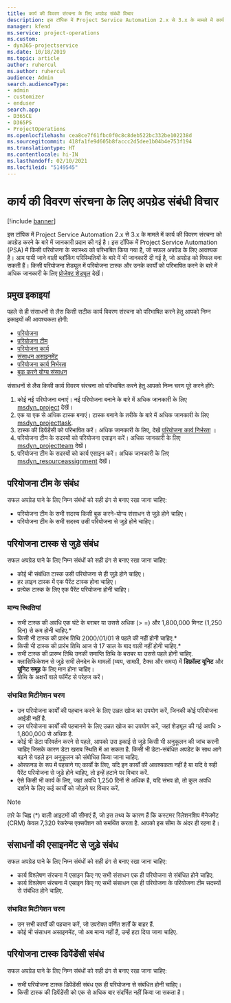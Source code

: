 ```yaml
---
title: कार्य की विवरण संरचना के लिए अपग्रेड संबंधी विचार
description: इस टॉपिक में Project Service Automation 2.x से 3.x के मामले में कार्य की विवरण संरचना को अपग्रेड करने के बारे में जानकारी प्रदान की गई है।
manager: kfend
ms.service: project-operations
ms.custom:
- dyn365-projectservice
ms.date: 10/18/2019
ms.topic: article
author: ruhercul
ms.author: ruhercul
audience: Admin
search.audienceType:
- admin
- customizer
- enduser
search.app:
- D365CE
- D365PS
- ProjectOperations
ms.openlocfilehash: cea8ce7f61fbc0f0c8c8deb522bc332be102238d
ms.sourcegitcommit: 418fa1fe9d605b8faccc2d5dee1b04b4e753f194
ms.translationtype: HT
ms.contentlocale: hi-IN
ms.lasthandoff: 02/10/2021
ms.locfileid: "5149545"
---
```

# <a name="upgrade-considerations-for-the-work-breakdown-structure"></a>कार्य की विवरण संरचना के लिए अपग्रेड संबंधी विचार

[!include [banner](../includes/psa-now-project-operations.md)]

इस टॉपिक में Project Service Automation 2.x से 3.x के मामले में कार्य की विवरण संरचना को अपग्रेड करने के बारे में जानकारी प्रदान की गई है। इस टॉपिक में Project Service Automation (PSA) में किसी परियोजना के स्वास्थ्य को परिभाषित किया गया है, जो सफल अपग्रेड के लिए आवश्यक है। आम पायी जाने वाली ब्लॉकिंग परिस्थितियों के बारे में भी जानकारी दी गई है, जो अपग्रेड को विफल बना सकती हैं। किसी परियोजना शेड्यूल में परियोजना टास्क और उनके कार्यों को परिभाषित करने के बारे में अधिक जानकारी के लिए [प्रोजेक्ट शेड्यूल](project-creating.md) देखें।

## <a name="key-entities"></a>प्रमुख इकाइयां
पहले से ही संसाधनों से लैस किसी सटीक कार्य विवरण संरचना को परिभाषित करने हेतु आपको निम्न इकाइयों की आवश्यकता होगी:

- [परियोजना](https://docs.microsoft.com/dynamics365/customerengagement/on-premises/developer/entities/msdyn_project)
- [परियोजना टीम](https://docs.microsoft.com/dynamics365/customerengagement/on-premises/developer/entities/msdyn_projectteam)
- [परियोजना कार्य](https://docs.microsoft.com/dynamics365/customerengagement/on-premises/developer/entities/msdyn_projecttask)
- [संसाधन असाइनमेंट](https://docs.microsoft.com/dynamics365/customerengagement/on-premises/developer/entities/msdyn_resourceassignment)
- [परियोजना कार्य निर्भरता](https://docs.microsoft.com/dynamics365/customerengagement/on-premises/developer/entities/msdyn_projecttaskdependency)
- [बुक करने योग्य संसाधन](https://docs.microsoft.com/dynamics365/customerengagement/on-premises/developer/entities/bookableresource)

संसाधनों से लैस किसी कार्य विवरण संरचना को परिभाषित करने हेतु आपको निम्न चरण पूरे करने होंगे:

1. कोई नई परियोजना बनाएं। नई परियोजना बनाने के बारे में अधिक जानकारी के लिए [msdyn_project](https://docs.microsoft.com/dynamics365/customerengagement/on-premises/developer/entities/msdyn_project) देखें।
2. एक या एक से अधिक टास्क बनाएं। टास्क बनाने के तरीके के बारे में अधिक जानकारी के लिए [msdyn_projecttask](https://docs.microsoft.com/dynamics365/customerengagement/on-premises/developer/entities/msdyn_projecttask).
3. टास्क की डिपेंडेंसी को परिभाषित करें। अधिक जानकारी के लिए, देखें [परियोजना कार्य निर्भरता](https://docs.microsoft.com/dynamics365/customerengagement/on-premises/developer/entities/msdyn_projecttaskdependency) ।
4. परियोजना टीम के सदस्यों को परियोजना एसाइन करें। अधिक जानकारी के लिए [msdyn_projectteam](https://docs.microsoft.com/dynamics365/customerengagement/on-premises/developer/entities/msdyn_projectteam) देखें।
5. परियोजना टीम के सदस्यों को कार्य एसाइन करें। अधिक जानकारी के लिए [msdyn_resourceassignment](https://docs.microsoft.com/dynamics365/customerengagement/on-premises/developer/entities/msdyn_resourceassignment) देखें।

## <a name="project-team-relationships"></a>परियोजना टीम के संबंध

सफल अपग्रेड पाने के लिए निम्न संबंधों को सही ढंग से बनाए रखा जाना चाहिए:
- परियोजना टीम के सभी सदस्य किसी बुक करने-योग्य संसाधन से जुड़े होने चाहिए।
- परियोजना टीम के सभी सदस्य उसी परियोजना से जुड़े होने चाहिए। 

## <a name="project-task-relationships"></a>परियोजना टास्क से जुड़े संबंध
सफल अपग्रेड पाने के लिए निम्न संबंधों को सही ढंग से बनाए रखा जाना चाहिए:

- कोई भी संबंधित टास्क उसी परियोजना से ही जुड़े होने चाहिए।
- हर लाइन टास्क में एक पैरेंट टास्क होना चाहिए।
- प्रत्येक टास्क के लिए एक पैरेंट परियोजना होनी चाहिए।

### <a name="valid-conditions"></a>मान्य स्थितियां

- सभी टास्क की अवधि एक घंटे के बराबर या उससे अधिक (> =) और 1,800,000 मिनट (1,250 दिन) से कम होनी चाहिए.*
- किसी भी टास्क की प्रारंभ तिथि 2000/01/01 से पहले की नहीं होनी चाहिए.*
- किसी भी टास्क की प्रारंभ तिथि आज से 17 साल के बाद वाली नहीं होनी चाहिए.*
- सभी टास्क की प्रारम्भ तिथि उनकी समाप्ति तिथि के बराबर या उससे पहले होनी चाहिए.
- क्लासिफिकेशन से जुड़े सभी लेनदेन के मामलों (व्यय, सामग्री, टैक्स और समय) में **डिफ़ॉल्ट यूनिट** और **यूनिट समूह** के लिए मान होना चाहिए।
- तिथि के अक्षरों वाले फॉर्मेट से परेहज करें।

### <a name="potential-mitigation-steps"></a>संभावित मिटीगेशन चरण
- उन परियोजना कार्यों की पहचान करने के लिए उन्नत खोज का उपयोग करें, जिनकी कोई परियोजना आईडी नहीं है.
- उन परियोजना कार्यों की पहचानने के लिए उन्नत खोज का उपयोग करें, जहां शेड्यूल की गई अवधि > 1,800,000 से अधिक है.
- कोई भी डेटा परिवर्तन करने से पहले, आपको उस इकाई से जुड़े किसी भी अनुकूलन की जांच करनी चाहिए जिसके कारण डेटा खराब स्थिति में आ सकता है. किसी भी डेटा-संबंधित अपडेट के साथ आगे बढ़ने से पहले इन अनुकूलन को संबोधित किया जाना चाहिए.
- ओरफनड के रूप में पहचाने गए कार्यों के लिए, यदि इन कार्यों की आवश्यकता नहीं है या यदि वे सही पैरेंट परियोजना से जुड़े होने चाहिए, तो इन्हें हटाने पर विचार करें.
- ऐसे किसी भी कार्य के लिए, जहां अवधि 1,250 दिनों से अधिक है, यदि संभव हो, तो कुल अवधि दर्शाने के लिए कई कार्यों को जोड़ने पर विचार करें.

> [!NOTE]
> तारे के चिह्न (\*) वाली आइटमों की सीमाएं हैं, जो इस तथ्य के कारण हैं कि कस्टमर रिलेशनशिप मैनेजमेंट (CRM) केवल 7,320 रेकरेन्स एक्सपेंशन को समर्थित करता है. आपको इस सीमा के अंदर ही रहना है।

## <a name="resource-assignment-relationships"></a>संसाधनों की एसाइनमेंट से जुड़े संबंध
सफल अपग्रेड पाने के लिए निम्न संबंधों को सही ढंग से बनाए रखा जाना चाहिए:

- कार्य विश्लेषण संरचना में एसाइन किए गए सभी संसाधन एक ही परियोजना से संबंधित होने चाहिए.
- कार्य विश्लेषण संरचना में एसाइन किए गए सभी संसाधन एक ही परियोजना के परियोजना टीम सदस्यों से संबंधित होने चाहिए.

### <a name="potential-mitigation-steps"></a>संभावित मिटीगेशन चरण
- उन सभी कार्यों की पहचान करें, जो उपरोक्त वर्णित शर्तों के बाहर हैं.  
- कोई भी संसाधन असाइनमेंट, जो अब मान्य नहीं हैं, उन्हें हटा दिया जाना चाहिए.

## <a name="project-task-dependency-relationships"></a>परियोजना टास्क डिपेंडेंसी संबंध
सफल अपग्रेड पाने के लिए निम्न संबंधों को सही ढंग से बनाए रखा जाना चाहिए:

- सभी परियोजना टास्क डिपेंडेंसी संबंध एक ही परियोजना से संबंधित होनी चाहिए।
- किसी टास्क की डिपेंडेंसी को एक से अधिक बार संदर्भित नहीं किया जा सकता है।

